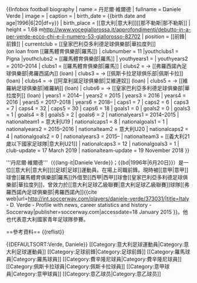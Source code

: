 {{Infobox football biography
| name        = 丹尼爾·維爾德
| fullname    = Daniele Verde
| image       = 
| caption     = 
| birth_date  = {{birth date and age|1996|6|20|df=y}}
| birth_place = [[意大利|意大利]][[那不勒斯|那不勒斯]]
| height      = 1.68 m<ref>http://www.vocegiallorossa.it/approfondimenti/debutto-in-a-per-verde-ecco-chi-e-il-numero-53-giallorosso-82702</ref>
| position    = [[前鋒|前鋒]]
| currentclub = [[皇家巴利亞多利德足球俱樂部|華拉度列]]<br>(on loan from [[羅馬體育俱樂部|羅馬]])
| clubnumber  = 11
|youthclubs1 = Pigna
|youthclubs2 = [[羅馬體育俱樂部|羅馬]]
| youthyears1 = 
| youthyears2 = 2010–2014
| clubs1 = [[羅馬體育俱樂部|羅馬]]
| clubs2 = → [[弗羅西諾內足球俱樂部|弗羅西諾內]] (loan)
| clubs3 = → [[佩斯卡拉足球俱乐部|佩斯卡拉]] (loan)
| clubs4 = → [[阿韋利諾足球俱樂部|艾維連奴]] (loan)
| clubs5 = → [[維羅納足球俱樂部|維羅納]] (loan)
| clubs6 = → [[皇家巴利亞多利德足球俱樂部|華拉度列]] (loan)
| years1 = 2014– <!--LEAGUE ONLY-->
| years2 = 2015
| years3 = 2016
| years4 = 2016
| years5 = 2017–2018
| years6 = 2018–
| caps1 = 7
| caps2 = 6
| caps3 = 7
| caps4 = 32
| caps5 = 30
| caps6 = 18
| goals1 = 0
| goals2 = 0
| goals3 = 1
| goals4 = 8
| goals5 = 2
| goals6 = 2
| nationalyears1 = 2014–2015
| nationalteam1  = 意大利U19
| nationalcaps1  = 8
| nationalgoals1 = 1
| nationalyears2 = 2015–2016
| nationalteam2  = 意大利U20
| nationalcaps2  = 4
| nationalgoals2 = 0
| nationalyears3 = 2015–
| nationalteam3  = [[義大利21歲以下國家足球隊|意大利U21]]
| nationalcaps3  = 12
| nationalgoals3 = 1
| club-update = 17 March 2019
| nationalteam-update = 19 November 2018
}}

'''丹尼爾·維爾德'''（{{lang-it|Daniele Verde}}；{{bd|1996年|6月20日}}）是一位[[意大利|意大利]][[足球|足球]]運動員。在場上司職前鋒。現時被[[意甲|意甲]]球會[[羅馬體育俱樂部|羅馬]]外借至[[西甲|西甲]]球會[[皇家巴利亞多利德足球俱樂部|華拉度列]]，曾效力於[[意大利足球乙級聯賽|意大利足球乙級聯賽]]球隊[[弗羅西諾內足球俱樂部|弗羅西諾內]]<ref name="soccerway">{{cite web|url=http://int.soccerway.com/players/daniele-verde/373031/|title=Italy - D. Verde - Profile with news, career statistics and history - Soccerway|publisher=soccerway.com|accessdate=18 January 2015 }}</ref>。他也代表意大利國家青年足球隊參賽。

==參考資料== 
{{reflist}}

<!--{{羅馬球員名單}}-->

{{DEFAULTSORT:Verde, Daniele}}
[[Category:意大利足球運動員|Category:意大利足球運動員]]
[[Category:足球前鋒|Category:足球前鋒]]
[[Category:羅馬球員|Category:羅馬球員]]
[[Category:費辛隆尼球員|Category:費辛隆尼球員]]
[[Category:佩斯卡拉球員|Category:佩斯卡拉球員]]
[[Category:意甲球員|Category:意甲球員]]
[[Category:意乙球员|Category:意乙球员]]